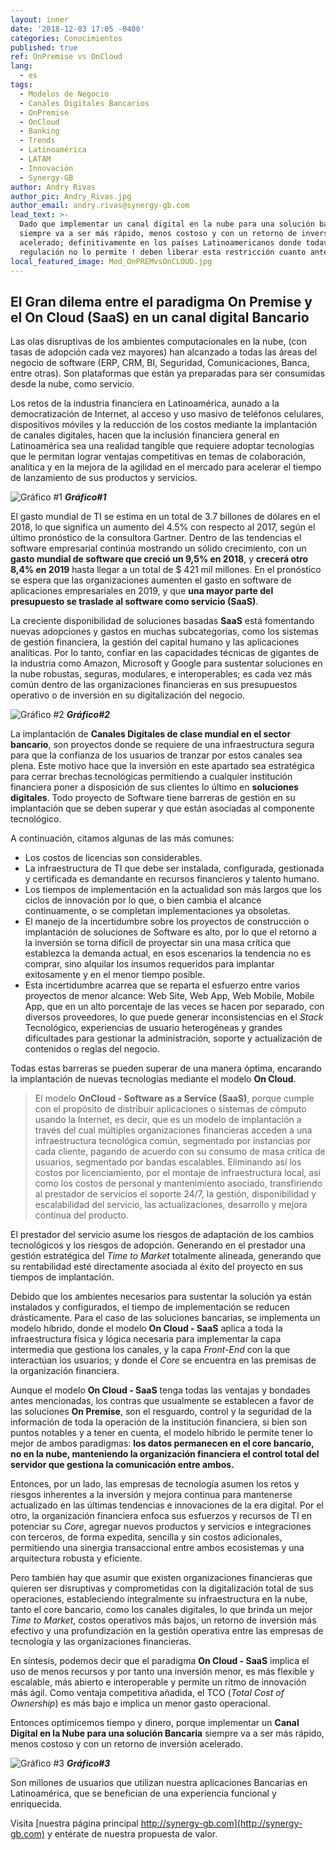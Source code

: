 ```yaml
---
layout: inner
date: '2018-12-03 17:05 -0400'
categories: Conocimientos
published: true
ref: OnPremise vs OnCloud
lang:
  - es
tags:
  - Modelos de Negocio
  - Canales Digitales Bancarios
  - OnPremise
  - OnCloud
  - Banking
  - Trends
  - Latinoamérica
  - LATAM
  - Innovación
  - Synergy-GB
author: Andry Rivas
author_pic: Andry_Rivas.jpg
author_email: andry.rivas@synergy-gb.com
lead_text: >-
  Dado que implementar un canal digital en la nube para una solución bancaria
  siempre va a ser más rápido, menos costoso y con un retorno de inversión
  acelerado; definitivamente en los países Latinoamericanos donde todavía la
  regulación no lo permite ! deben liberar esta restricción cuanto antes !
local_featured_image: Mod_OnPREMvsOnCLOUD.jpg
---
```

## El Gran dilema entre el paradigma On Premise y el On Cloud (SaaS) en un canal digital Bancario

Las olas disruptivas de los ambientes computacionales en la nube, (con tasas de adopción cada vez mayores) han alcanzado a todas las áreas del negocio de software (ERP, CRM, BI, Seguridad, Comunicaciones, Banca, entre otras). Son plataformas que están ya preparadas para ser consumidas desde la nube, como servicio. 

Los retos de la industria financiera en Latinoamérica, aunado a la democratización de Internet, al acceso y uso masivo de teléfonos celulares, dispositivos móviles y la reducción de los costos mediante la implantación de canales digitales, hacen que la inclusión financiera general en Latinoamérica sea una realidad tangible que requiere adoptar tecnologías que le permitan lograr ventajas competitivas en temas de colaboración, analítica y en la mejora de la agilidad en el mercado para acelerar el tiempo de lanzamiento de sus productos y servicios. 

![Gráfico #1](/img/Grafico1_Mod_Negocio.png)
**_Gráfico#1_**

El gasto mundial de TI se estima en un total de 3.7 billones de dólares en el 2018, lo que significa un aumento del 4.5% con respecto al 2017, según el último pronóstico de la consultora Gartner. Dentro de las tendencias el software empresarial continúa mostrando un sólido crecimiento, con un **gasto mundial de software que creció un 9,5% en 2018**, y **crecerá otro 8,4% en 2019** hasta llegar a un total de $ 421 mil millones. En el pronóstico se espera que las organizaciones aumenten el gasto en software de aplicaciones empresariales en 2019, y que **una mayor parte del presupuesto se traslade al software como servicio (SaaS)**. 

La creciente disponibilidad de soluciones basadas **SaaS** está fomentando nuevas adopciones y gastos en muchas subcategorías, como los sistemas de gestión financiera, la gestión del capital humano y las aplicaciones analíticas. Por lo tanto, confiar en las capacidades técnicas de gigantes de la industria como Amazon, Microsoft y Google para sustentar soluciones en la nube robustas, seguras, modulares, e interoperables; es cada vez más común dentro de las organizaciones financieras en sus presupuestos operativo o de inversión en su digitalización del negocio.

![Gráfico #2](/img/Grafico2_Mod_Negocio.png)
**_Gráfico#2_**

 
La implantación de **Canales Digitales de clase mundial en el sector bancario**, son proyectos donde se requiere de una infraestructura segura para que la confianza de los usuarios de tranzar por estos canales sea plena. Este motivo hace que la inversión en este apartado sea estratégica para cerrar brechas tecnológicas permitiendo a cualquier institución financiera poner a disposición de sus clientes lo último en **soluciones digitales**. Todo proyecto de Software tiene barreras de gestión en su implantación que se deben superar y que están asociadas al componente tecnológico. 

A continuación, citamos algunas de las más comunes:

- Los costos de licencias son considerables.
- La infraestructura de TI que debe ser instalada, configurada, gestionada y certificada es demandante en recursos financieros y talento humano.
- Los tiempos de implementación en la actualidad son más largos que los ciclos de innovación por lo que, o bien cambia el alcance continuamente, o se completan implementaciones ya obsoletas.
- El manejo de la incertidumbre sobre los proyectos de construcción o implantación de soluciones de Software es alto, por lo que el retorno a la inversión se torna difícil de proyectar sin una masa crítica que establezca la demanda actual, en esos escenarios la tendencia no es comprar, sino alquilar los insumos requeridos para implantar exitosamente y en el menor tiempo posible.
- Esta incertidumbre acarrea que se reparta el esfuerzo entre varios proyectos de menor alcance: Web Site, Web App, Web Mobile, Mobile App, que en un alto porcentaje de las veces se hacen por separado, con diversos proveedores, lo que puede generar inconsistencias en el _Stack_ Tecnológico, experiencias de usuario heterogéneas y grandes dificultades para gestionar la administración, soporte y actualización de contenidos o reglas del negocio.


Todas estas barreras se pueden superar de una manera óptima, encarando la implantación de nuevas tecnologías mediante el modelo  **On Cloud**.

> El modelo **OnCloud - Software as a Service (SaaS)**, porque cumple con el propósito de distribuir aplicaciones o sistemas de cómputo usando la Internet, es decir, que es un modelo de implantación a través del cual múltiples organizaciones financieras acceden a una infraestructura tecnológica común, segmentado por instancias por cada cliente, pagando de acuerdo con su consumo de masa crítica de usuarios, segmentado por bandas escalables. Eliminando así los costos por licenciamiento, por el montaje de infraestructura local, así como los costos de personal y mantenimiento asociado, transfiriendo al prestador de servicios el soporte 24/7, la gestión, disponibilidad y escalabilidad del servicio, las actualizaciones, desarrollo y mejora continua del producto.

El prestador del servicio asume los riesgos de adaptación de los cambios tecnológicos y los riesgos de adopción. Generando en el prestador una gestión estratégica del _Time to Market_ totalmente alineada, generando que su rentabilidad esté directamente asociada al éxito del proyecto en sus tiempos de implantación.

Debido que los ambientes necesarios para sustentar la solución ya están instalados y configurados, el tiempo de implementación se reducen drásticamente. Para el caso de las soluciones bancarias, se implementa un modelo híbrido, donde el modelo **On Cloud - SaaS** aplica a toda la infraestructura física y lógica necesaria para implementar la capa intermedia que gestiona los canales, y la capa _Front-End_ con la que interactúan los usuarios; y donde el _Core_ se encuentra en las premisas de la organización financiera.

Aunque el modelo **On Cloud - SaaS** tenga todas las ventajas y bondades antes mencionadas, los contras que usualmente se establecen a favor de las soluciones **On Premise**, son el resguardo, control y la seguridad de la información de toda la operación de la institución financiera, si bien son puntos notables y a tener en cuenta, el modelo híbrido le permite tener lo mejor de ambos paradigmas: **los datos permanecen en el core bancario, no en la nube, manteniendo la organización financiera el control total del servidor que gestiona la comunicación entre ambos.**

Entonces, por un lado, las empresas de tecnología asumen los retos y riesgos inherentes a la inversión y mejora continua para mantenerse actualizado en las últimas tendencias e innovaciones de la era digital. Por el otro, la organización financiera enfoca sus esfuerzos y recursos de TI en potenciar su _Core_, agregar nuevos productos y servicios e integraciones con terceros, de forma expedita, sencilla y sin costos adicionales, permitiendo una sinergia transaccional entre ambos ecosistemas y una arquitectura robusta y eficiente. 

Pero también hay que asumir que existen organizaciones financieras que quieren ser disruptivas y comprometidas con la digitalización total de sus operaciones, estableciendo integralmente su infraestructura en la nube, tanto el core bancario, como los canales digitales, lo que brinda un mejor _Time to Market_, costos operativos más bajos, un retorno de inversión más efectivo y una profundización en la gestión operativa entre las empresas de tecnología y las organizaciones financieras.

En síntesis, podemos decir que el paradigma **On Cloud - SaaS** implica el uso de menos recursos y por tanto una inversión menor, es más flexible y escalable, más abierto e interoperable y permite un ritmo de innovación más ágil. Como ventaja competitiva añadida, el TCO (_Total Cost of Ownership_) es más bajo e implica un menor gasto operacional. 

Entonces optimicemos tiempo y dinero, porque implementar un **Canal Digital en la Nube para una solución Bancaria** siempre va a ser más rápido, menos costoso y con un retorno de inversión acelerado.

![Gráfico #3](/img/Grafico3_Mod_Negocio.png)
**_Gráfico#3_**

Son millones de usuarios que utilizan nuestra aplicaciones Bancarias en Latinoamérica, que se benefician de una experiencia funcional y enriquecida.

Visita [nuestra página principal http://synergy-gb.com](http://synergy-gb.com) y entérate de nuestra propuesta de valor.

